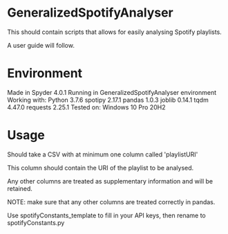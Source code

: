 # GeneralizedSpotifyAnalyser
 This should contain scripts that allows for easily analysing Spotify playlists.
 
 A user guide will follow.
 
# Environment
 Made in Spyder 4.0.1
 Running in GeneralizedSpotifyAnalyser environment
 Working with:
 Python 3.7.6
 spotipy 2.17.1
 pandas 1.0.3
 joblib 0.14.1
 tqdm 4.47.0
 requests 2.25.1
 Tested on:
 Windows 10 Pro 20H2
 
# Usage
 Should take a CSV with at minimum one column called 'playlistURI'
 
 This column should contain the URI of the playlist to be analysed.
 
 Any other columns are treated as supplementary information and will be retained.
 
 NOTE: make sure that any other columns are treated correctly in pandas.
 
 Use spotifyConstants_template to fill in your API keys, then rename to spotifyConstants.py
 
